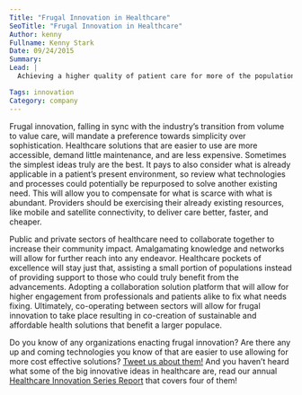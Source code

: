 ```yaml
---
Title: "Frugal Innovation in Healthcare"
SeoTitle: "Frugal Innovation in Healthcare"
Author: kenny
Fullname: Kenny Stark
Date: 09/24/2015
Summary: 
Lead: |
  Achieving a higher quality of patient care for more of the population at a significantly reduced cost is the ultimate dream of most healthcare systems. [Innovation](https://catalyze.io/solutions/enterprise-innovation) is the key to being able to provide that healthcare excellence but there are socioeconomic needs that need to be addressed first. The healthcare innovation model has been largely driven by copious amounts of research and development to construct new technologies and processes, which can prove to be very costly. Healthcare spending is already skyrocketing as more Americans are getting sicker, so just as there is a desire for disruptive technologies, a disruptive approach to innovation is warranted. Frugal innovation will be the approach that delivers more social and economic benefits while utilizing fewer resources and promoting affordability, sustainability, accessibility, and quality. 

Tags: innovation
Category: company
---
```


Frugal innovation, falling in sync with the industry’s transition from volume to value care, will mandate a preference towards simplicity over sophistication. Healthcare solutions that are easier to use are more accessible, demand little maintenance, and are less expensive. Sometimes the simplest ideas truly are the best. It pays to also consider what is already applicable in a patient’s present environment, so review what technologies and processes could potentially be repurposed to solve another existing need. This will allow you to compensate for what is scarce with what is abundant. Providers should be exercising their already existing resources, like mobile and satellite connectivity, to deliver care better, faster, and cheaper. 

Public and private sectors of healthcare need to collaborate together to increase their community impact. Amalgamating knowledge and networks will allow for further reach into any endeavor. Healthcare pockets of excellence will stay just that, assisting a small portion of populations instead of providing support to those who could truly benefit from the advancements. Adopting a collaboration solution platform that will allow for higher engagement from professionals and patients alike to fix what needs fixing. Ultimately, co-operating between sectors will allow for frugal innovation to take place resulting in co-creation of sustainable and affordable health solutions that benefit a larger populace. 

Do you know of any organizations enacting frugal innovation? Are there any up and coming technologies you know of that are easier to use allowing for more cost effective solutions? [Tweet us about them!](https://twitter.com/catalyzeio) And you haven’t heard what some of the big innovative ideas in healthcare are, read our annual [Healthcare Innovation Series Report](https://catalyze.io/innovation/2015) that covers four of them!
